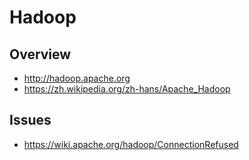 # Hadoop


## Overview

- http://hadoop.apache.org
- https://zh.wikipedia.org/zh-hans/Apache_Hadoop


## Issues

- https://wiki.apache.org/hadoop/ConnectionRefused
